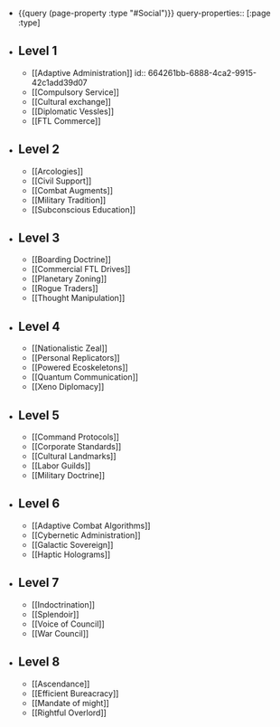 - {{query (page-property :type "#Social")}}
  query-properties:: [:page :type]
- ## Level 1
	- [[Adaptive Administration]]
	  id:: 664261bb-6888-4ca2-9915-42c1add39d07
	- [[Compulsory Service]]
	- [[Cultural exchange]]
	- [[Diplomatic Vessles]]
	- [[FTL Commerce]]
- ## Level 2
	- [[Arcologies]]
	- [[Civil Support]]
	- [[Combat Augments]]
	- [[Military Tradition]]
	- [[Subconscious Education]]
- ## Level 3
	- [[Boarding Doctrine]]
	- [[Commercial FTL Drives]]
	- [[Planetary Zoning]]
	- [[Rogue Traders]]
	- [[Thought Manipulation]]
- ## Level 4
	- [[Nationalistic Zeal]]
	- [[Personal Replicators]]
	- [[Powered Ecoskeletons]]
	- [[Quantum Communication]]
	- [[Xeno Diplomacy]]
- ## Level 5
	- [[Command Protocols]]
	- [[Corporate Standards]]
	- [[Cultural Landmarks]]
	- [[Labor Guilds]]
	- [[Military Doctrine]]
- ## Level 6
	- [[Adaptive Combat Algorithms]]
	- [[Cybernetic Administration]]
	- [[Galactic Sovereign]]
	- [[Haptic Holograms]]
- ## Level 7
	- [[Indoctrination]]
	- [[Splendoir]]
	- [[Voice of Council]]
	- [[War Council]]
- ## Level 8
	- [[Ascendance]]
	- [[Efficient Bureacracy]]
	- [[Mandate of might]]
	- [[Rightful Overlord]]